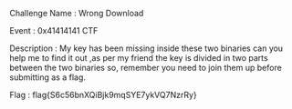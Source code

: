 Challenge Name : Wrong Download

Event : 0x41414141 CTF

Description : My key has been missing inside these two binaries can you help 
me to find it out ,as per my friend the key is divided in two parts between the two binaries so, remember you need to join them up before submitting as a flag.


Flag : flag{S6c56bnXQiBjk9mqSYE7ykVQ7NzrRy}
